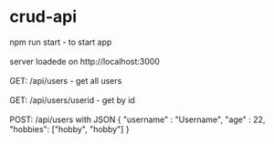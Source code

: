 # crud-api

npm run start  - to start app \
\
server loadede on http://localhost:3000 \
\
GET: /api/users - get all users \
\
GET: /api/users/userid - get by id \
\
POST: /api/users with JSON 
{
"username" : "Username",
"age" : 22,
"hobbies": ["hobby", "hobby"]
}

